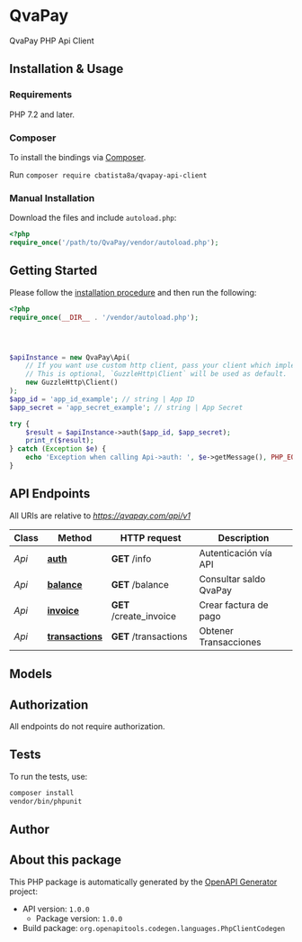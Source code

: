 # QvaPay

QvaPay PHP Api Client


## Installation & Usage

### Requirements

PHP 7.2 and later.

### Composer

To install the bindings via [Composer](https://getcomposer.org/).

Run `composer require cbatista8a/qvapay-api-client`

### Manual Installation

Download the files and include `autoload.php`:

```php
<?php
require_once('/path/to/QvaPay/vendor/autoload.php');
```

## Getting Started

Please follow the [installation procedure](#installation--usage) and then run the following:

```php
<?php
require_once(__DIR__ . '/vendor/autoload.php');




$apiInstance = new QvaPay\Api(
    // If you want use custom http client, pass your client which implements `GuzzleHttp\ClientInterface`.
    // This is optional, `GuzzleHttp\Client` will be used as default.
    new GuzzleHttp\Client()
);
$app_id = 'app_id_example'; // string | App ID
$app_secret = 'app_secret_example'; // string | App Secret

try {
    $result = $apiInstance->auth($app_id, $app_secret);
    print_r($result);
} catch (Exception $e) {
    echo 'Exception when calling Api->auth: ', $e->getMessage(), PHP_EOL;
}

```

## API Endpoints

All URIs are relative to *https://qvapay.com/api/v1*

Class | Method | HTTP request | Description
------------ | ------------- | ------------- | -------------
*Api* | [**auth**](docs/Api/Api.md#auth) | **GET** /info | Autenticación vía API
*Api* | [**balance**](docs/Api/Api.md#balance) | **GET** /balance | Consultar saldo QvaPay
*Api* | [**invoice**](docs/Api/Api.md#invoice) | **GET** /create_invoice | Crear factura de pago
*Api* | [**transactions**](docs/Api/Api.md#transactions) | **GET** /transactions | Obtener Transacciones

## Models


## Authorization
All endpoints do not require authorization.
## Tests

To run the tests, use:

```bash
composer install
vendor/bin/phpunit
```

## Author



## About this package

This PHP package is automatically generated by the [OpenAPI Generator](https://openapi-generator.tech) project:

- API version: `1.0.0`
    - Package version: `1.0.0`
- Build package: `org.openapitools.codegen.languages.PhpClientCodegen`
